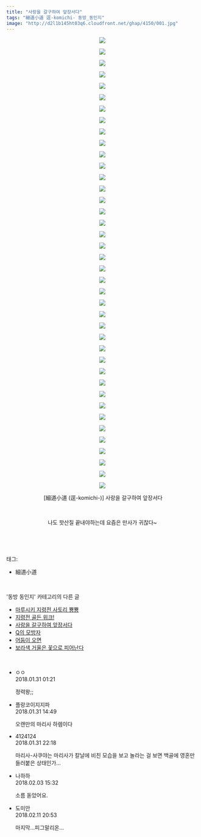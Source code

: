 ```yaml
---
title: "사랑을 갈구하여 앞장서다"
tags: "細道小道 逕-komichi- 동방_동인지"
image: "http://d2l1b145ht03q6.cloudfront.net/ghap/4150/001.jpg"
---
```

<div class="article">
<p style="text-align: center; clear: none; float: none;"><img src="{{ site.imgserver1 }}/ghap/4150/001.jpg"/></p>
<p style="text-align: center; clear: none; float: none;"><img src="{{ site.imgserver1 }}/ghap/4150/002.jpg"/></p>
<p style="text-align: center; clear: none; float: none;"><img src="{{ site.imgserver1 }}/ghap/4150/003.jpg"/></p>
<p style="text-align: center; clear: none; float: none;"><img src="{{ site.imgserver1 }}/ghap/4150/004.jpg"/></p>
<p style="text-align: center; clear: none; float: none;"><img src="{{ site.imgserver1 }}/ghap/4150/005.jpg"/></p>
<p style="text-align: center; clear: none; float: none;"><img src="{{ site.imgserver1 }}/ghap/4150/006.jpg"/></p>
<p style="text-align: center; clear: none; float: none;"><img src="{{ site.imgserver1 }}/ghap/4150/007.jpg"/></p>
<p style="text-align: center; clear: none; float: none;"><img src="{{ site.imgserver1 }}/ghap/4150/008.jpg"/></p>
<p style="text-align: center; clear: none; float: none;"><img src="{{ site.imgserver1 }}/ghap/4150/009.jpg"/></p>
<p style="text-align: center; clear: none; float: none;"><img src="{{ site.imgserver1 }}/ghap/4150/010.jpg"/></p>
<p style="text-align: center; clear: none; float: none;"><img src="{{ site.imgserver1 }}/ghap/4150/011.jpg"/></p>
<p style="text-align: center; clear: none; float: none;"><img src="{{ site.imgserver1 }}/ghap/4150/012.jpg"/></p>
<p style="text-align: center; clear: none; float: none;"><img src="{{ site.imgserver1 }}/ghap/4150/013.jpg"/></p>
<p style="text-align: center; clear: none; float: none;"><img src="{{ site.imgserver1 }}/ghap/4150/014.jpg"/></p>
<p style="text-align: center; clear: none; float: none;"><img src="{{ site.imgserver1 }}/ghap/4150/015.jpg"/></p>
<p style="text-align: center; clear: none; float: none;"><img src="{{ site.imgserver1 }}/ghap/4150/016.jpg"/></p>
<p style="text-align: center; clear: none; float: none;"><img src="{{ site.imgserver1 }}/ghap/4150/017.jpg"/></p>
<p style="text-align: center; clear: none; float: none;"><img src="{{ site.imgserver1 }}/ghap/4150/018.jpg"/></p>
<p style="text-align: center; clear: none; float: none;"><img src="{{ site.imgserver1 }}/ghap/4150/019.jpg"/></p>
<p style="text-align: center; clear: none; float: none;"><img src="{{ site.imgserver1 }}/ghap/4150/020.jpg"/></p>
<p style="text-align: center; clear: none; float: none;"><img src="{{ site.imgserver1 }}/ghap/4150/021.jpg"/></p>
<p style="text-align: center; clear: none; float: none;"><img src="{{ site.imgserver1 }}/ghap/4150/022.jpg"/></p>
<p style="text-align: center; clear: none; float: none;"><img src="{{ site.imgserver1 }}/ghap/4150/023.jpg"/></p>
<p style="text-align: center; clear: none; float: none;"><img src="{{ site.imgserver1 }}/ghap/4150/024.jpg"/></p>
<p style="text-align: center; clear: none; float: none;"><img src="{{ site.imgserver1 }}/ghap/4150/025.jpg"/></p>
<p style="text-align: center; clear: none; float: none;"><img src="{{ site.imgserver1 }}/ghap/4150/026.jpg"/></p>
<p style="text-align: center; clear: none; float: none;"><img src="{{ site.imgserver1 }}/ghap/4150/027.jpg"/></p>
<p style="text-align: center; clear: none; float: none;"><img src="{{ site.imgserver1 }}/ghap/4150/028.jpg"/></p>
<p style="text-align: center; clear: none; float: none;"><img src="{{ site.imgserver1 }}/ghap/4150/029.jpg"/></p>
<p style="text-align: center; clear: none; float: none;"><img src="{{ site.imgserver1 }}/ghap/4150/030.jpg"/></p>
<p style="text-align: center; clear: none; float: none;"><img src="{{ site.imgserver1 }}/ghap/4150/031.jpg"/></p>
<p style="text-align: center; clear: none; float: none;"><img src="{{ site.imgserver1 }}/ghap/4150/032.jpg"/></p>
<p style="text-align: center; clear: none; float: none;"><img src="{{ site.imgserver1 }}/ghap/4150/033.jpg"/></p>
<p style="text-align: center; clear: none; float: none;"><img src="{{ site.imgserver1 }}/ghap/4150/034.jpg"/></p>
<p style="text-align: center; clear: none; float: none;"><img src="{{ site.imgserver1 }}/ghap/4150/035.jpg"/></p>
<p style="text-align: center; clear: none; float: none;"><img src="{{ site.imgserver1 }}/ghap/4150/036.jpg"/></p>
<p style="text-align: center; clear: none; float: none;"><img src="{{ site.imgserver1 }}/ghap/4150/037.jpg"/></p>
<p style="text-align: center; clear: none; float: none;"><img src="{{ site.imgserver1 }}/ghap/4150/038.jpg"/></p>
<p style="text-align: center; clear: none; float: none;"><img src="{{ site.imgserver1 }}/ghap/4150/039.jpg"/></p>
<p style="text-align: center; clear: none; float: none;"><img src="{{ site.imgserver1 }}/ghap/4150/040.jpg"/></p>
<p style="text-align: center; clear: none; float: none;"> [細道小道 (逕-komichi-)] 사랑을 갈구하여 앞장서다</p>
<p style="text-align: center; clear: none; float: none;"><br/></p>
<p style="text-align: center; clear: none; float: none;">나도 핫산질 끝내야하는데 요즘은 만사가 귀찮다~</p>
<p><br/></p>
</div><br/>
<div class="tagTrail">
<p>태그: </p>
<ul>
<li>細道小道</li>
</ul>
</div><br/>
<div class="another">
<p>'동방 동인지' 카테고리의 다른 글</p>
<ul>
<li><a href="/ghap_4153">마루시키 지령전 사토리 뿅뿅</a></li>
<li><a href="/ghap_4151">지령전 골든 위크!</a></li>
<li><a href="/ghap_4150">사랑을 갈구하여 앞장서다</a></li>
<li><a href="/ghap_4147">Q의 모방자</a></li>
<li><a href="/ghap_4146">어둠이 오면</a></li>
<li><a href="/ghap_4145">보라색 거울은 꽃으로 피어난다</a></li>
</ul>
</div><br/>
<div class="cb_module cb_fluid">
<div class="cb_wrt cb_profile">
<div class="comment">
<ul>
<li class="cb_thumb_off" id="comment15187533">
<div class="cb_comment_area">
<div class="cb_info_area">
<div class="cb_section">
<span class="cb_nick_name">ㅇㅇ</span>
</div>
<div class="cb_section">
<span class="cb_date">2018.01.31 01:21 </span>
</div>
</div>
<div class="cb_dsc_comment">
<p class="cb_dsc">
											정력왕;;
										</p>
</div>
</div></li>
<li class="cb_thumb_off" id="comment15187860">
<div class="cb_comment_area">
<div class="cb_info_area">
<div class="cb_section">
<span class="cb_nick_name">플랑코이지지파</span>
</div>
<div class="cb_section">
<span class="cb_date">2018.01.31 14:49 </span>
</div>
</div>
<div class="cb_dsc_comment">
<p class="cb_dsc">
											오랜만의 마리사 하렘이다
										</p>
</div>
</div></li>
<li class="cb_thumb_off" id="comment15188312">
<div class="cb_comment_area">
<div class="cb_info_area">
<div class="cb_section">
<span class="cb_nick_name">4124124</span>
</div>
<div class="cb_section">
<span class="cb_date">2018.01.31 22:18 </span>
</div>
</div>
<div class="cb_dsc_comment">
<p class="cb_dsc">
											마리사-사쿠야는 마리사가 칼날에 비친 모습을 보고 놀라는 걸 보면 백골에 영혼만 들러붙은 상태인가...
										</p>
</div>
</div></li>
<li class="cb_thumb_off" id="comment15190979">
<div class="cb_comment_area">
<div class="cb_info_area">
<div class="cb_section">
<span class="cb_nick_name">나하하</span>
</div>
<div class="cb_section">
<span class="cb_date">2018.02.03 15:32 </span>
</div>
</div>
<div class="cb_dsc_comment">
<p class="cb_dsc">
											소름 돋았어요.
										</p>
</div>
</div></li>
<li class="cb_thumb_off" id="comment15197534">
<div class="cb_comment_area">
<div class="cb_info_area">
<div class="cb_section">
<span class="cb_nick_name">도미안</span>
</div>
<div class="cb_section">
<span class="cb_date">2018.02.11 20:53 </span>
</div>
</div>
<div class="cb_dsc_comment">
<p class="cb_dsc">
											마지막...피그말리온...
										</p>
</div>
</div></li>
</ul>
</div>
</div><!-- commentList close -->
</div><br/>
